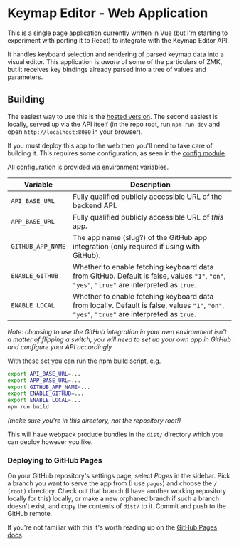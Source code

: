 # Keymap Editor - Web Application

This is a single page application currently written in Vue (but I'm starting to
experiment with porting it to React) to integrate with the Keymap Editor API.

It handles keyboard selection and rendering of parsed keymap data into a visual
editor. This application is _aware_ of some of the particulars of ZMK, but it
receives key bindings already parsed into a tree of values and parameters.

## Building

The easiest way to use this is the [hosted version](https://nickcoutsos.github.io/keymap-editor).
The second easiest is locally, served up via the API itself (in the repo root,
run `npm run dev` and open `http://localhost:8080` in your browser).

If you must deploy this app to the web then you'll need to take care of building
it. This requires some configuration, as seen in the [config module](./config.js).

All configuration is provided via environment variables.

Variable          | Description
------------------|-------------
`API_BASE_URL`    | Fully qualified publicly accessible URL of the backend API.
`APP_BASE_URL`    | Fully qualified publicly accessible URL of _this_ app.
`GITHUB_APP_NAME` | The app name (slug?) of the GitHub app integration (only required if using with GitHub).
`ENABLE_GITHUB`   | Whether to enable fetching keyboard data from GitHub. Default is false, values `"1"`, `"on"`, `"yes"`, `"true"` are interpreted as `true`.
`ENABLE_LOCAL`    | Whether to enable fetching keyboard data from locally. Default is false, values `"1"`, `"on"`, `"yes"`, `"true"` are interpreted as `true`.

_Note: choosing to use the GitHub integration in your own environment isn't a
matter of flipping a switch, you will need to set up your own app in GitHub and
configure your API accordingly._

With these set you can run the npm build script, e.g.

```bash
export API_BASE_URL=...
export APP_BASE_URL=...
export GITHUB_APP_NAME=...
export ENABLE_GITHUB=...
export ENABLE_LOCAL=...
npm run build
```

_(make sure you're in this directory, not the repository root!)_

This will have webpack produce bundles in the `dist/` directory which you can
deploy however you like.

### Deploying to GitHub Pages

On your GitHub repository's settings page, select _Pages_ in the sidebar. Pick a
branch you want to serve the app from (I use `pages`) and choose the `/ (root)`
directory. Check out that branch (I have another working repository locally for
this) locally, or make a new orphaned branch if such a branch doesn't exist, and
copy the contents of `dist/` to it. Commit and push to the GitHub remote.

If you're not familiar with this it's worth reading up on the [GitHub Pages docs](https://docs.github.com/en/pages).